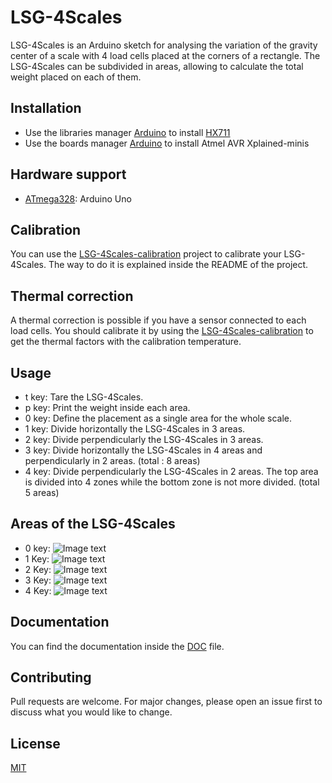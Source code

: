 # LSG-4Scales
LSG-4Scales is an Arduino sketch for analysing the variation of the gravity center of a scale with 4 load cells placed at the corners of a rectangle. The LSG-4Scales can be subdivided in areas, allowing to calculate the total weight placed on each of them.

## Installation
- Use the libraries manager [Arduino](https://www.arduino.cc/en/software) to install [HX711](https://github.com/bogde/HX711)
- Use the boards manager [Arduino](https://www.arduino.cc/en/software) to install Atmel AVR Xplained-minis

## Hardware support
- [ATmega328](https://en.wikipedia.org/wiki/ATmega328): Arduino Uno

## Calibration
You can use the [LSG-4Scales-calibration](https://github.com/FrancoMaxime/lsg-4scales-calibration) project to calibrate your LSG-4Scales. The way to do it is explained inside the README of the project. 

## Thermal correction
A thermal correction is possible if you have a sensor connected to each load cells. You should calibrate it by using the [LSG-4Scales-calibration](https://github.com/FrancoMaxime/lsg-4scales-calibration) to get the thermal factors with the calibration temperature.

## Usage
- t key: Tare the LSG-4Scales.
- p key: Print the weight inside each area.
- 0 key: Define the placement as a single area for the whole scale.
- 1 key: Divide horizontally the LSG-4Scales in 3 areas.
- 2 key: Divide perpendicularly the LSG-4Scales in 3 areas.
- 3 key: Divide horizontally the LSG-4Scales in 4 areas and perpendicularly in 2 areas. (total : 8 areas)
- 4 key: Divide perpendicularly the LSG-4Scales in 2 areas. The top area is divided into 4 zones while the bottom zone is not more divided. (total 5 areas)

## Areas of the LSG-4Scales
- 0 key: ![Image text](https://i.ibb.co/CnV8vD2/area0.png)
- 1 Key: ![Image text](https://i.ibb.co/3yZvxKq/area1.png)
- 2 Key: ![Image text](https://i.ibb.co/64CXgdw/area2.png)
- 3 Key: ![Image text](https://i.ibb.co/wwD9MCz/area3.png)
- 4 Key: ![Image text](https://i.ibb.co/QmWrXKV/area4.png)

## Documentation 
You can find the documentation inside the [DOC](https://github.com/FrancoMaxime/lsg-4scales/blob/main/doc/DOC.md) file.

## Contributing
Pull requests are welcome. For major changes, please open an issue first to discuss what you would like to change.

## License
[MIT](https://choosealicense.com/licenses/mit/)
